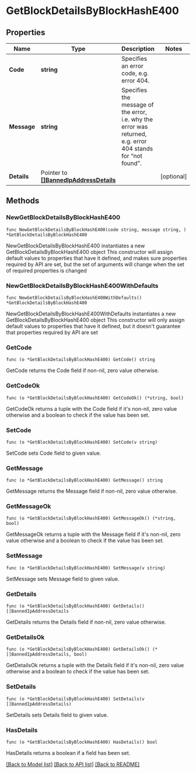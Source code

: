 # GetBlockDetailsByBlockHashE400

## Properties

Name | Type | Description | Notes
------------ | ------------- | ------------- | -------------
**Code** | **string** | Specifies an error code, e.g. error 404. | 
**Message** | **string** | Specifies the message of the error, i.e. why the error was returned, e.g. error 404 stands for “not found”. | 
**Details** | Pointer to [**[]BannedIpAddressDetails**](BannedIpAddressDetails.md) |  | [optional] 

## Methods

### NewGetBlockDetailsByBlockHashE400

`func NewGetBlockDetailsByBlockHashE400(code string, message string, ) *GetBlockDetailsByBlockHashE400`

NewGetBlockDetailsByBlockHashE400 instantiates a new GetBlockDetailsByBlockHashE400 object
This constructor will assign default values to properties that have it defined,
and makes sure properties required by API are set, but the set of arguments
will change when the set of required properties is changed

### NewGetBlockDetailsByBlockHashE400WithDefaults

`func NewGetBlockDetailsByBlockHashE400WithDefaults() *GetBlockDetailsByBlockHashE400`

NewGetBlockDetailsByBlockHashE400WithDefaults instantiates a new GetBlockDetailsByBlockHashE400 object
This constructor will only assign default values to properties that have it defined,
but it doesn't guarantee that properties required by API are set

### GetCode

`func (o *GetBlockDetailsByBlockHashE400) GetCode() string`

GetCode returns the Code field if non-nil, zero value otherwise.

### GetCodeOk

`func (o *GetBlockDetailsByBlockHashE400) GetCodeOk() (*string, bool)`

GetCodeOk returns a tuple with the Code field if it's non-nil, zero value otherwise
and a boolean to check if the value has been set.

### SetCode

`func (o *GetBlockDetailsByBlockHashE400) SetCode(v string)`

SetCode sets Code field to given value.


### GetMessage

`func (o *GetBlockDetailsByBlockHashE400) GetMessage() string`

GetMessage returns the Message field if non-nil, zero value otherwise.

### GetMessageOk

`func (o *GetBlockDetailsByBlockHashE400) GetMessageOk() (*string, bool)`

GetMessageOk returns a tuple with the Message field if it's non-nil, zero value otherwise
and a boolean to check if the value has been set.

### SetMessage

`func (o *GetBlockDetailsByBlockHashE400) SetMessage(v string)`

SetMessage sets Message field to given value.


### GetDetails

`func (o *GetBlockDetailsByBlockHashE400) GetDetails() []BannedIpAddressDetails`

GetDetails returns the Details field if non-nil, zero value otherwise.

### GetDetailsOk

`func (o *GetBlockDetailsByBlockHashE400) GetDetailsOk() (*[]BannedIpAddressDetails, bool)`

GetDetailsOk returns a tuple with the Details field if it's non-nil, zero value otherwise
and a boolean to check if the value has been set.

### SetDetails

`func (o *GetBlockDetailsByBlockHashE400) SetDetails(v []BannedIpAddressDetails)`

SetDetails sets Details field to given value.

### HasDetails

`func (o *GetBlockDetailsByBlockHashE400) HasDetails() bool`

HasDetails returns a boolean if a field has been set.


[[Back to Model list]](../README.md#documentation-for-models) [[Back to API list]](../README.md#documentation-for-api-endpoints) [[Back to README]](../README.md)


